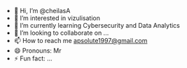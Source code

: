 - 👋 Hi, I’m @cheilasA
- 👀 I’m interested in vizulisation
- 🌱 I’m currently learning Cybersecurity and Data Analytics
- 💞️ I’m looking to collaborate on ...
- 📫 How to reach me apsolute1997@gmail.com
- 😄 Pronouns: Mr
- ⚡ Fun fact: ...

<!---
cheilasA/cheilasA is a ✨ special ✨ repository because its `README.md` (this file) appears on your GitHub profile.
You can click the Preview link to take a look at your changes.
--->
